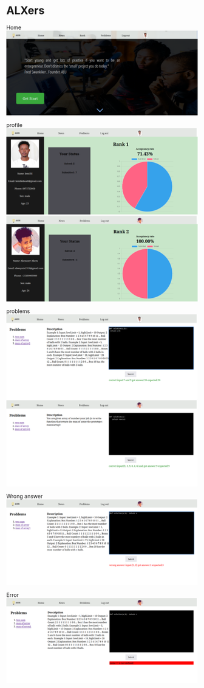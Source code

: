 # ALXers
Home
<img src="img/home.png" alt="Alt text" title="Home page">

profile
<img src="img/profile.png" alt="Alt text" title="profile page">
<img src="img/ab.png" alt="Alt text" title="profile page">

problems
<img src="img/problems.png" alt="Alt text" title="profile page">
<img src="img/abeny.png" alt="Alt text" title="profile page">

Wrong answer
<img src="img/wrong.png" alt="Alt text" title="profile page">

Error
<img src="img/error.png" alt="Alt text" title="profile page">

